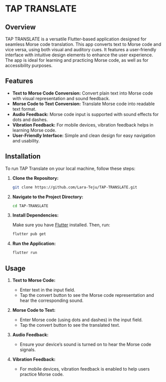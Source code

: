 # TAP TRANSLATE

## Overview

TAP TRANSLATE is a versatile Flutter-based application designed for seamless Morse code translation. This app converts text to Morse code and vice versa, using both visual and auditory cues. It features a user-friendly interface with intuitive design elements to enhance the user experience. The app is ideal for learning and practicing Morse code, as well as for accessibility purposes.

## Features

- **Text to Morse Code Conversion:** Convert plain text into Morse code with visual representation and sound feedback.
- **Morse Code to Text Conversion:** Translate Morse code into readable text format.
- **Audio Feedback:** Morse code input is supported with sound effects for dots and dashes.
- **Vibration Feedback:** For mobile devices, vibration feedback helps in learning Morse code.
- **User-Friendly Interface:** Simple and clean design for easy navigation and usability.

## Installation

To run TAP Translate on your local machine, follow these steps:

1. **Clone the Repository:**

    ```bash
    git clone https://github.com/Lara-Teju/TAP-TRANSLATE.git
    ```

2. **Navigate to the Project Directory:**

    ```bash
    cd TAP-TRANSLATE
    ```

3. **Install Dependencies:**

    Make sure you have [Flutter](https://flutter.dev/docs/get-started/install) installed. Then, run:

    ```bash
    flutter pub get
    ```

4. **Run the Application:**

    ```bash
    flutter run
    ```

## Usage

1. **Text to Morse Code:**
   - Enter text in the input field.
   - Tap the convert button to see the Morse code representation and hear the corresponding sound.

2. **Morse Code to Text:**
   - Enter Morse code (using dots and dashes) in the input field.
   - Tap the convert button to see the translated text.

3. **Audio Feedback:**
   - Ensure your device’s sound is turned on to hear the Morse code signals.

4. **Vibration Feedback:**
   - For mobile devices, vibration feedback is enabled to help users practice Morse code.



